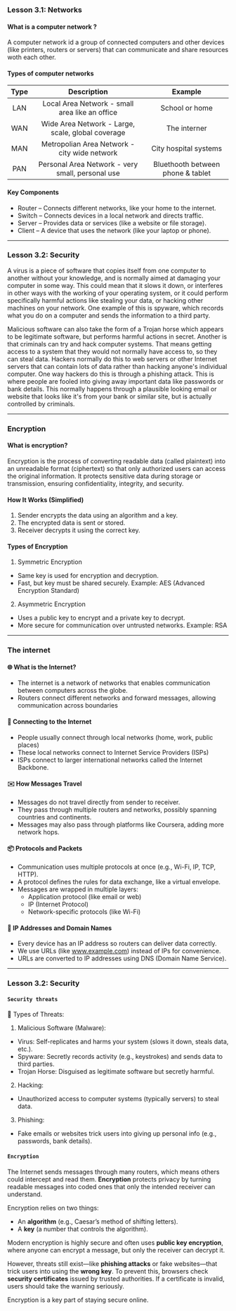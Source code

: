 ### Lesson 3.1: Networks

#### What is a computer network ?

A computer network id a group of connected computers and other devices (like printers, routers or servers) that can communicate and share resources woth each other.

#### Types of computer networks

|Type| Description|Example|
|:----:|:----:|:----:|
|LAN|Local Area Network - small area like an office| School or home|
|WAN|Wide Area Network - Large, scale, global coverage| The interner|
|MAN|Metropolian Area Network - city wide network|City hospital systems|
|PAN|Personal Area Network - very small, personal use|Bluethooth between phone & tablet|

#### Key Components
- Router – Connects different networks, like your home to the internet.
- Switch – Connects devices in a local network and directs traffic.
- Server – Provides data or services (like a website or file storage).
- Client – A device that uses the network (like your laptop or phone).

----

### Lesson 3.2: Security

A virus is a piece of software that copies itself from one computer to another without your knowledge, and is normally aimed at damaging your computer in some way. This could mean that it slows it down, or interferes in other ways with the working of your operating system, or it could perform specifically harmful actions like stealing your data, or hacking other machines on your network. 
One example of this is spyware, which records what you do on a computer and sends the information to a third party. 

Malicious software can also take the form of a Trojan horse which appears to be legitimate software, but performs harmful actions in secret. 
Another is that criminals can try and hack computer systems. That means getting access to a system that they would not normally have access to, so they can steal data. Hackers normally do this to web servers or other Internet servers that can contain lots of data rather than hacking anyone's individual computer. One way hackers do this is through a phishing attack. This is where people are fooled into giving away important data like passwords or bank details. This normally happens through a plausible looking email or website that looks like it's from your bank or similar site, but is actually controlled by criminals. 

---- 

### Encryption

#### What is encryption?

Encryption is the process of converting readable data (called plaintext) into an unreadable format (ciphertext) so that only authorized users can access the original information.
It protects sensitive data during storage or transmission, ensuring confidentiality, integrity, and security.

####  How It Works (Simplified)
1. Sender encrypts the data using an algorithm and a key.
2. The encrypted data is sent or stored.
3. Receiver decrypts it using the correct key.

####  Types of Encryption
1. Symmetric Encryption
- Same key is used for encryption and decryption.
- Fast, but key must be shared securely.
Example: AES (Advanced Encryption Standard)

2. Asymmetric Encryption
- Uses a public key to encrypt and a private key to decrypt.
- More secure for communication over untrusted networks.
Example: RSA

-----
### The internet

#### 🌐 What is the Internet?

-  The internet is a network of networks that enables communication between computers across the globe.
-  Routers connect different networks and forward messages, allowing communication across boundaries

#### 📶 Connecting to the Internet

- People usually connect through local networks (home, work, public places)
- These local networks connect to Internet Service Providers (ISPs)
- ISPs connect to larger international networks called the Internet Backbone.

#### ✉️ How Messages Travel
- Messages do not travel directly from sender to receiver.
- They pass through multiple routers and networks, possibly spanning countries and continents.
- Messages may also pass through platforms like Coursera, adding more network hops.

#### 📦 Protocols and Packets
- Communication uses multiple protocols at once (e.g., Wi-Fi, IP, TCP, HTTP).
- A protocol defines the rules for data exchange, like a virtual envelope.
- Messages are wrapped in multiple layers:
  - Application protocol (like email or web)
  - IP (Internet Protocol)
  - Network-specific protocols (like Wi-Fi)
 
#### 🧭 IP Addresses and Domain Names
- Every device has an IP address so routers can deliver data correctly.
- We use URLs (like www.example.com) instead of IPs for convenience.
- URLs are converted to IP addresses using DNS (Domain Name Service).

----

### Lesson 3.2: Security

#### `Security threats`

🦠 Types of Threats:
1. Malicious Software (Malware):
- Virus: Self-replicates and harms your system (slows it down, steals data, etc.).
- Spyware: Secretly records activity (e.g., keystrokes) and sends data to third parties.
- Trojan Horse: Disguised as legitimate software but secretly harmful.
2. Hacking:
- Unauthorized access to computer systems (typically servers) to steal data.
3. Phishing:
- Fake emails or websites trick users into giving up personal info (e.g., passwords, bank details).

#### `Encryption`

The Internet sends messages through many routers, which means others could intercept and read them. **Encryption** protects privacy by turning readable messages into coded ones that only the intended receiver can understand.

Encryption relies on two things:

* An **algorithm** (e.g., Caesar’s method of shifting letters).
* A **key** (a number that controls the algorithm).

Modern encryption is highly secure and often uses **public key encryption**, where anyone can encrypt a message, but only the receiver can decrypt it.

However, threats still exist—like **phishing attacks** or fake websites—that trick users into using the **wrong key**. To prevent this, browsers check **security certificates** issued by trusted authorities. If a certificate is invalid, users should take the warning seriously.

Encryption is a key part of staying secure online.



